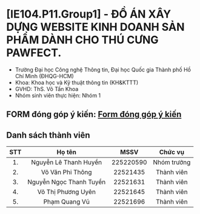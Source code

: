 # [IE104.P11.Group1] - ĐỒ ÁN XÂY DỰNG WEBSITE KINH DOANH SẢN PHẨM DÀNH CHO THÚ CƯNG PAWFECT.

* Trường Đại học Công nghệ Thông tin, Đại học Quốc gia Thành phố Hồ Chí Minh (ĐHQG-HCM)
* Khoa: Khoa học và Kỹ thuật thông tin (KH&KTTT)
* GVHD: ThS. Võ Tấn Khoa
* Nhóm sinh viên thực hiện: Nhóm 1

## FORM đóng góp ý kiến: [Form đóng góp ý kiến](https://forms.gle/VU4rxi5Z8cxpAJTA8)

## Danh sách thành viên
|STT | Họ tên | MSSV|Chức vụ|
|:---:|:-------------:|:-----:|:-----:|
|1. 	| Nguyễn Lê Thanh Huyền | 225220590| Nhóm trưởng |
|2. 	| Võ Văn Phi Thông		| 22521435 | Thành viên |
|3. 	| Nguyễn Ngọc Thanh Tuyền		|	22521631 | Thành viên |
|4.  | Võ Thị Phương Uyên | 22521645 | Thành viên |
|5. 	| Phạm Quang Vũ | 22521696 | Thành viên |
 